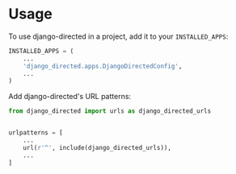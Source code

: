 # Usage

To use django-directed in a project, add it to your `INSTALLED_APPS`:

``` python
INSTALLED_APPS = (
    ...
    'django_directed.apps.DjangoDirectedConfig',
    ...
)
```

Add django-directed's URL patterns:

``` python
from django_directed import urls as django_directed_urls


urlpatterns = [
    ...
    url(r'^', include(django_directed_urls)),
    ...
]
```